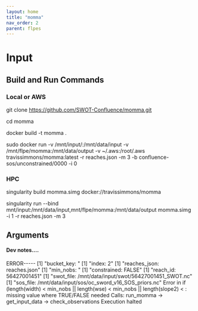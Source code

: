 ```yaml
---
layout: home
title: "momma"
nav_order: 2
parent: flpes
---
```


# Input

## Build and Run Commands

### Local or AWS
git clone https://github.com/SWOT-Confluence/momma.git

cd momma

docker build -t momma .

sudo docker run -v /mnt/input/:/mnt/data/input -v /mnt/flpe/momma:/mnt/data/output -v ~/.aws:/root/.aws travissimmons/momma:latest -r reaches.json -m 3 -b confluence-sos/unconstrained/0000 -i 0


### HPC
singularity build momma.simg docker://travissimmons/momma

singularity run --bind mnt/input:/mnt/data/input,mnt/flpe/momma:/mnt/data/output momma.simg -i 1 -r reaches.json -m 3
 
## Arguments


#### Dev notes....

ERROR-----
[1] "bucket_key:  "
[1] "index:  2"
[1] "reaches_json:  reaches.json"
[1] "min_nobs:  "
[1] "constrained:  FALSE"
[1] "reach_id:  56427001451"
[1] "swot_file:  /mnt/data/input/swot/56427001451_SWOT.nc"
[1] "sos_file:  /mnt/data/input/sos/oc_sword_v16_SOS_priors.nc"
Error in if (length(width) < min_nobs || length(wse) < min_nobs || length(slope2) <  : 
  missing value where TRUE/FALSE needed
Calls: run_momma -> get_input_data -> check_observations
Execution halted